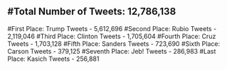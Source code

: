 #Total Number of Tweets: 12,786,138 
---
#First Place: Trump Tweets - 5,612,696
#Second Place: Rubio Tweets - 2,119,046
#Third Place: Clinton Tweets - 1,705,604
#Fourth Place: Cruz Tweets - 1,703,128
#Fifth Place: Sanders Tweets - 723,690
#Sixth Place: Carson Tweets - 379,125
#Seventh Place: Jeb! Tweets - 286,983
#Last Place: Kasich Tweets - 256,881

